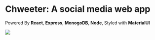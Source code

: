 # Chweeter: A social media web app

Powered By **React**, **Express**, **MonogoDB**, **Node**, Styled with **MaterialUI**  

<img src='https://user-images.githubusercontent.com/87960642/208626073-50a10b4f-4075-4551-a635-b20d59f5f5a5.png'>